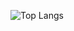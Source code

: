 
![Top Langs](https://github-readme-stats.vercel.app/api/top-langs/?username=wmans01&layout=compact&langs_count=10&theme=github_dark)

<!---
- 👋 Hi, I’m @wmans01
- 👀 I’m interested in ...
- 🌱 I’m currently learning ...
- 💞️ I’m looking to collaborate on ...
- 📫 How to reach me ...
- 😄 Pronouns: ...
- ⚡ Fun fact: ...

wmans01/wmans01 is a ✨ special ✨ repository because its `README.md` (this file) appears on your GitHub profile.
You can click the Preview link to take a look at your changes.
--->
